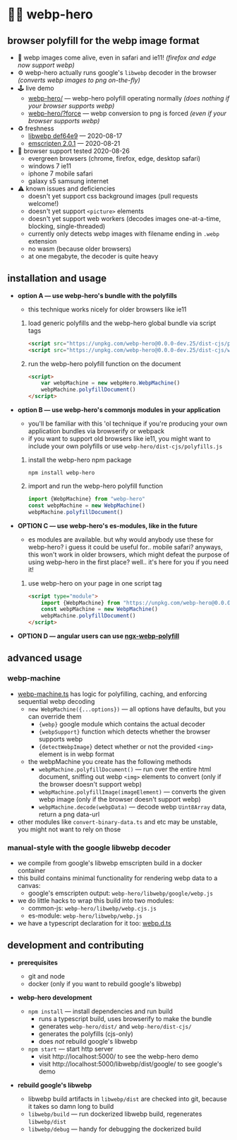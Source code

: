 
🦸‍♂️ webp-hero
============

browser polyfill for the webp image format
------------------------------------------

- 🎉 webp images come alive, even in safari and ie11! _(firefox and edge now support webp)_
- ⚙️ webp-hero actually runs google's `libwebp` decoder in the browser _(converts webp images to png on-the-fly)_
- 🕹️ live demo
	- [webp-hero/](https://chasemoskal.com/webp-hero/) — webp-hero polyfill operating normally _(does nothing if your browser supports webp)_
	- [webp-hero/?force](https://chasemoskal.com/webp-hero/?force) — webp conversion to png is forced _(even if your browser supports webp)_
- ♻️ freshness
	- [libwebp def64e9](https://github.com/webmproject/libwebp/tree/def64e920ff69e1d8270a2787d13df7c0d38d8ba) — 2020-08-17
	- [emscripten 2.0.1](https://github.com/emscripten-core/emscripten/releases/tag/2.0.1) — 2020-08-21
- 💯 browser support tested 2020-08-26
	- evergreen browsers (chrome, firefox, edge, desktop safari)
	- windows 7 ie11
	- iphone 7 mobile safari
	- galaxy s5 samsung internet
- ⚠️ known issues and deficiencies
	- doesn't yet support css background images (pull requests welcome!)
	- doesn't yet support `<picture>` elements
	- doesn't yet support web workers (decodes images one-at-a-time, blocking, single-threaded)
	- currently only detects webp images with filename ending in `.webp` extension
	- no wasm (because older browsers)
	- at one megabyte, the decoder is quite heavy

installation and usage
----------------------

- **option A — use webp-hero's bundle with the polyfills**

	- this technique works nicely for older browsers like ie11

	1. load generic polyfills and the webp-hero global bundle via script tags

		```html
		<script src="https://unpkg.com/webp-hero@0.0.0-dev.25/dist-cjs/polyfills.js"></script>
		<script src="https://unpkg.com/webp-hero@0.0.0-dev.25/dist-cjs/webp-hero.bundle.js"></script>
		```

	2. run the webp-hero polyfill function on the document

		```html
		<script>
			var webpMachine = new webpHero.WebpMachine()
			webpMachine.polyfillDocument()
		</script>
		```

- **option B — use webp-hero's commonjs modules in your application**

	- you'll be familiar with this 'ol technique if you're producing your own application
	bundles via browserify or webpack
	- if you want to support old browsers like ie11, you might want to include your own polyfills or use `webp-hero/dist-cjs/polyfills.js`

	1. install the webp-hero npm package

		`npm install webp-hero`

	2. import and run the webp-hero polyfill function

		```js
		import {WebpMachine} from "webp-hero"
		const webpMachine = new WebpMachine()
		webpMachine.polyfillDocument()
		```

- **OPTION C — use webp-hero's es-modules, like in the future**

	- es modules are available. but why would anybody use these for webp-hero? i guess it could be useful for.. mobile safari? anyways, this won't work in older browsers, which might defeat the purpose of using webp-hero in the first place? well.. it's here for you if you need it!

	1. use webp-hero on your page in one script tag

		```html
		<script type="module">
			import {WebpMachine} from "https://unpkg.com/webp-hero@0.0.0-dev.25/dist/webp-machine.js"
			const webpMachine = new WebpMachine()
			webpMachine.polyfillDocument()
		</script>
		```

- **OPTION D — angular users can use [ngx-webp-polyfill](https://github.com/turnstileweb/ngx-webp-polyfill)**

advanced usage
--------------

### webp-machine

- [webp-machine.ts](./source/webp-machine.ts) has logic for polyfilling, caching, and enforcing sequential webp decoding
	- `new WebpMachine({...options})` — all options have defaults, but you can override them
		- `{webp}` google module which contains the actual decoder
		- `{webpSupport}` function which detects whether the browser supports webp
		- `{detectWebpImage}` detect whether or not the provided `<img>` element is in webp format
	- the webpMachine you create has the following methods
		- `webpMachine.polyfillDocument()` — run over the entire html document, sniffing out webp `<img>` elements to convert (only if the browser doesn't support webp)
		- `webpMachine.polyfillImage(imageElement)` — converts the given webp image (only if the browser doesn't support webp)
		- `webpMachine.decode(webpData)` — decode webp `Uint8Array` data, return a png data-url
- other modules like `convert-binary-data.ts` and etc may be unstable, you might not want to rely on those

### manual-style with the google libwebp decoder

- we compile from google's libwebp emscripten build in a docker container
- this build contains minimal functionality for rendering webp data to a canvas:
	- google's emscripten output: `webp-hero/libwebp/google/webp.js`
- we do little hacks to wrap this build into two modules:
	- common-js: `webp-hero/libwebp/webp.cjs.js`
	- es-module: `webp-hero/libwebp/webp.js`
- we have a typescript declaration for it too: [webp.d.ts](./libwebp/source/webp.d.ts)

development and contributing
----------------------------

- **prerequisites**
	- git and node
	- docker (only if you want to rebuild google's libwebp)

- **webp-hero development**
	- `npm install` — install dependencies and run build
		- runs a typescript build, uses browserify to make the bundle
		- generates `webp-hero/dist/` and `webp-hero/dist-cjs/`
		- generates the polyfills (cjs-only)
		- does *not* rebuild google's libwebp
	- `npm start` — start http server
		- visit http://localhost:5000/ to see the webp-hero demo
		- visit http://localhost:5000/libwebp/dist/google/ to see google's demo

- **rebuild google's libwebp**
	- libwebp build artifacts in `libwebp/dist` are checked into git, because it takes so damn long to build
	- `libwebp/build` — run dockerized libwebp build, regenerates `libwebp/dist`
	- `libwebp/debug` — handy for debugging the dockerized build

